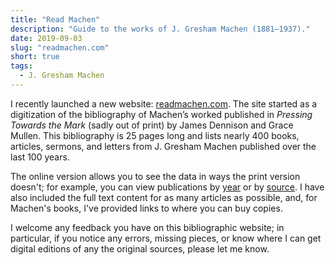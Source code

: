 ```yaml
---
title: "Read Machen"
description: "Guide to the works of J. Gresham Machen (1881–1937)."
date: 2019-09-03
slug: "readmachen.com"
short: true
tags:
  - J. Gresham Machen
---
```


I recently launched a new website: [readmachen.com](https://readmachen.com). The site started as a digitization of the bibliography of Machen’s worked published in _Pressing Towards the Mark_ (sadly out of print) by James Dennison and Grace Mullen. This bibliography is 25 pages long and lists nearly 400 books, articles, sermons, and letters from J. Gresham Machen published over the last 100 years.

The online version allows you to see the data in ways the print version doesn't; for example, you can view publications by [year](https://www.readmachen.com/years/) or by [source](https://www.readmachen.com/sources/). I have also included the full text content for as many articles as possible, and, for Machen's books, I've provided links to where you can buy copies.

I welcome any feedback you have on this bibliographic website; in particular, if you notice any errors, missing pieces, or know where I can get digital editions of any the original sources, please let me know.
